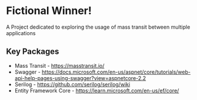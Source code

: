 # Fictional Winner!
A Project dedicated to exploring the usage of mass transit between multiple applications



## Key Packages
+ Mass Transit - https://masstransit.io/
+ Swagger - https://docs.microsoft.com/en-us/aspnet/core/tutorials/web-api-help-pages-using-swagger?view=aspnetcore-2.2
+ Serilog - https://github.com/serilog/serilog/wiki
+ Entity Framework Core - https://learn.microsoft.com/en-us/ef/core/